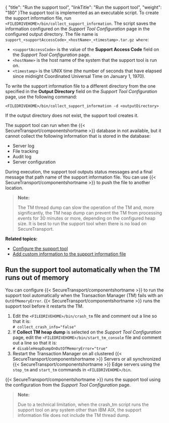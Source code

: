 {
    "title": "Run the support tool",
    "linkTitle": "Run the support tool",
    "weight": "180"
}The support tool is implemented as an executable script. To create the support information file, run `<FILEDRIVEHOME>/bin/collect_support_information`. The script saves the information configured on the *Support Tool Configuration* page in the configured output directory. The file name is `support_<supportAccessCode>_<hostName>_<timestamp>.tar.gz where`:

-   `<supportAccessCode>` is the value of the **Support Access Code** field on the *Support Tool Configuration* page.
-   `<hostName>` is the host name of the system that the support tool is run on.
-   `<timestamp>` is the UNIX time (the number of seconds that have elapsed since midnight Coordinated Universal Time on January 1, 1970).

To write the support information file to a different directory from the one specified in the **Output Directory** field on the *Support Tool Configuration* page, use the following command:

`<FILEDRIVEHOME>/bin/collect_support_information -d <outputDirectory>`

If the output directory does not exist, the support tool creates it.

The support tool can run when the {{< SecureTransport/componentshortname  >}} database in not available, but it cannot collect the following information that is stored in the database:

-   Server log
-   File tracking
-   Audit log
-   Server configuration

During execution, the support tool outputs status messages and a final message that path name of the support information file. You can use {{< SecureTransport/componentshortname  >}} to push the file to another location.

> **Note:**
>
> The TM thread dump can slow the operation of the TM and, more significantly, the TM heap dump can prevent the TM from processing events for 30 minutes or more, depending on the configured heap size. It is best to run the support tool when there is no load on SecureTransport.

**Related topics:**

-   [Configure the support tool](../t_st_configuresupporttool)
-   [Add custom information to the support information file](../t_st_customizesupporttool)

## Run the support tool automatically when the TM runs out of memory

You can configure {{< SecureTransport/componentshortname  >}} to run the support tool automatically when the Transaction Manager (TM) fails with an `OutOfMemoryError`. {{< SecureTransport/componentshortname  >}} runs the support tool before it restarts the TM.

1.  Edit the `<FILEDRIVEHOME>/bin/crash_tm` file and comment out a line so that it is:  
    `# collect_crash_info="false"`
2.  If **Collect TM heap dump** is selected on the *Support Tool Configuration* page, edit the `<FILEDRIVEHOME>/bin/start_tm_console` file and comment out a line so that it is:  
    `# disableHeapDumpOnOutOfMemoryError="true"`
3.  Restart the Transaction Manager on all clustered {{< SecureTransport/componentshortname >}} Servers or all synchronized {{< SecureTransport/componentshortname >}} Edge servers using the `stop_tm` and `start_tm` commands in `<FILEDRIVEHOME>/bin`.

{{< SecureTransport/componentshortname  >}} runs the support tool using the configuration from the *Support Tool Configuration* page.

> **Note:**
>
> Due to a technical limitation, when the crash\_tm script runs the support tool on any system other than IBM AIX, the support information file does not include the TM thread dump.
